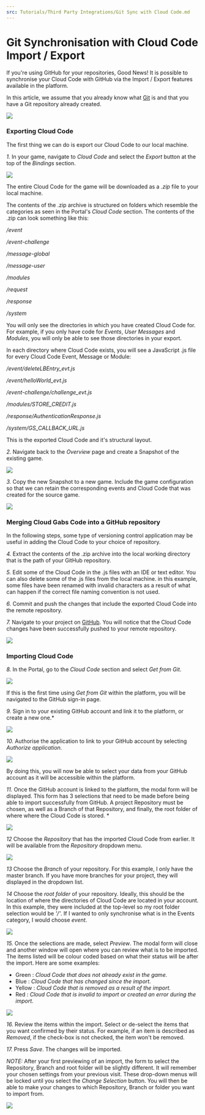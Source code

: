 ```yaml
---
src: Tutorials/Third Party Integrations/Git Sync with Cloud Code.md
---
```


# Git Synchronisation with Cloud Code Import / Export

If you're using GitHub for your repositories, Good News! It is possible to synchronise your Cloud Code with GitHub via the Import / Export features available in the platform.

In this article, we assume that you already know what [Git](http://www.github.com) is and that you have a Git repository already created.

![](img/GitSynch/1.png)

### Exporting Cloud Code

The first thing we can do is export our Cloud Code to our local machine.

 *1.* In your game, navigate to *Cloud Code* and select the *Export* button at the top of the *Bindings* section.

 ![](img/GitSynch/2.png)

 The entire Cloud Code for the game will be downloaded as a *.zip* file to your local machine.

 The contents of the .zip archive is structured on folders which resemble the categories as seen in the Portal's *Cloud Code* section. The contents of the .zip can look something like this:

 */event*

 */event-challenge*

 */message-global*

 */message-user*

 */modules*

 */request*

 */response*

 */system*

 You will only see the directories in which you have created Cloud Code for. For example, if you only have code for *Events*, *User Messages* and *Modules*, you will only be able to see those directories in your export.

 In each directory where Cloud Code exists, you will see a JavaScript .js file for every Cloud Code Event, Message or Module:

 */event/deleteLBEntry_evt.js*

 */event/helloWorld_evt.js*

 */event-challenge/challenge_evt.js*

 */modules/STORE_CREDIT.js*

 */response/AuthenticationResponse.js*

 */system/GS_CALLBACK_URL.js*

This is the exported Cloud Code and it's structural layout.

*2.* Navigate back to the *Overview* page and create a Snapshot of the existing game.

![](img/GitSynch/3.png)

*3.* Copy the new Snapshot to a new game. Include the game configuration so that we can retain the corresponding events and Cloud Code that was created for the source game.

![](img/GitSynch/4.png)

### Merging Cloud Gabs Code into a GitHub repository

In the following steps, some type of versioning control application may be useful in adding the Cloud Code to your choice of repository.

*4.* Extract the contents of the .zip archive into the local working directory that is the path of your GitHub repository.

*5.* Edit some of the Cloud Code in the .js files with an IDE or text editor. You can also delete some of the .js files from the local machine. in this example, some files have been renamed with invalid characters as a result of what can happen if the correct file naming convention is not used.

*6.* Commit and push the changes that include the exported Cloud Code into the remote repository.

*7.* Navigate to your project on [GitHub](http://www.github.com). You will notice that the Cloud Code changes have been successfully pushed to your remote repository.

 ![](img/GitSynch/5.png)

### Importing Cloud Code

*8.* In the Portal, go to the *Cloud Code* section and select *Get from Git*.

![](img/GitSynch/6.png)

If this is the first time using *Get from Git* within the platform, you will be navigated to the GitHub sign-in page.

*9.* Sign in to your existing GitHub account and link it to the platform, or create a new one.*

![](img/GitSynch/7.png)

*10.* Authorise the application to link to your GitHub account by selecting *Authorize application.*

![](img/GitSynch/8.png)

By doing this, you will now be able to select your data from your GitHub account as it will be accessible within the platform.

*11.* Once the GitHub account is linked to the platform, the modal form will be displayed. This form has 3 selections that need to be made before being able to import successfully from GitHub. A project Repository must be chosen, as well as a Branch of that Repository, and finally, the root folder of where where the Cloud Code is stored. *

![](img/GitSynch/9.png)

*12* Choose the *Repository* that has the imported Cloud Code from earlier. It will be available from the *Repository* dropdown menu.

![](img/GitSynch/10.png)

*13* Choose the *Branch* of your repository. For this example, I only have the master branch. If you have more branches for your project, they will displayed in the dropdown list.

*14* Choose the *root folder* of your repository. Ideally, this should be the location of where the directories of Cloud Code are located in your account. In this example, they were included at the top-level so my root folder selection would be *'/'*. If I wanted to only synchronise what is in the Events category, I would choose *event*.

![](img/GitSynch/11.png)

*15.* Once the selections are made, select *Preview*. The modal form will close and another window will open where you can review what is to be imported. The items listed will be colour coded based on what their status will be after the import. Here are some examples:

* Green : *Cloud Code that does not already exist in the game.*
* Blue : *Cloud Code that has changed since the import.*
* Yellow : *Cloud Code that is removed as a result of the import.*
* Red : *Cloud Code that is invalid to import or created an error during the import.*

![](img/GitSynch/12.png)

*16.* Review the items within the import. Select or de-select the items that you want confirmed by their status. For example, if an item is described as *Removed*, if the check-box is not checked, the item won't be removed.

*17.* Press *Save*. The changes will be imported.

*NOTE:* After your first previewing of an import, the form to select the Repository, Branch and root folder will be slightly different. It will remember your chosen settings from your previous visit. These drop-down menus will be locked until you select the *Change Selection* button. You will then be able to make your changes to which Repository, Branch or folder you want to import from.

![](img/GitSynch/13.png)
